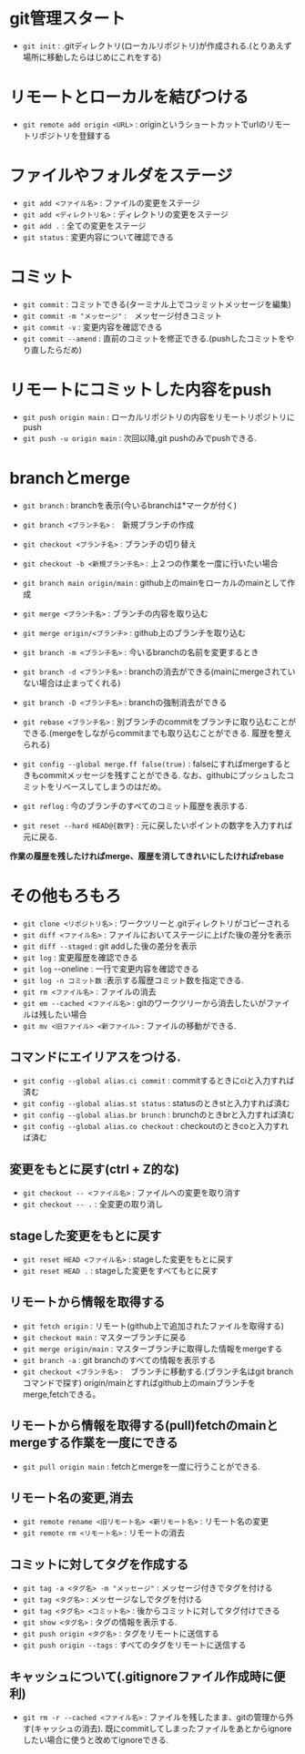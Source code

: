 # git管理スタート
- `git init` : .gitディレクトリ(ローカルリポジトリ)が作成される.(とりあえず場所に移動したらはじめにこれをする)

# リモートとローカルを結びつける
- `git remote add origin <URL>` : originというショートカットでurlのリモートリポジトリを登録する

# ファイルやフォルダをステージ
- `git add <ファイル名>` : ファイルの変更をステージ
- `git add <ディレクトリ名>` : ディレクトリの変更をステージ
- `git add .` : 全ての変更をステージ
- `git status` : 変更内容について確認できる

# コミット
- `git commit` : コミットできる(ターミナル上でコッミットメッセージを編集)
- `git commit -m "メッセージ"` :　メッセージ付きコミット
- `git commit -v` : 変更内容を確認できる
- `git commit --amend` : 直前のコミットを修正できる.(pushしたコミットをやり直したらだめ)

# リモートにコミットした内容をpush
- `git push origin main` : ローカルリポジトリの内容をリモートリポジトリにpush
- `git push -u origin main` : 次回以降,git pushのみでpushできる.



# branchとmerge
- `git branch` : branchを表示(今いるbranchは*マークが付く)
- `git branch <ブランチ名>` :　新規ブランチの作成
- `git checkout <ブランチ名>` : ブランチの切り替え
- `git checkout -b <新規ブランチ名>` : 上２つの作業を一度に行いたい場合
- `git branch main origin/main` : github上のmainをローカルのmainとして作成
- `git merge <ブランチ名>` : ブランチの内容を取り込む
- `git merge origin/<ブランチ>` : github上のブランチを取り込む
- `git branch -m <ブランチ名>` : 今いるbranchの名前を変更するとき
- `git branch -d <ブランチ名>` : branchの消去ができる(mainにmergeされていない場合は止まってくれる)
- `git branch -D <ブランチ名>` : branchの強制消去ができる

- `git rebase <ブランチ名>` : 別ブランチのcommitをブランチに取り込むことができる.(mergeをしながらcommitまでも取り込むことができる.
履歴を整えられる)
- `git config --global merge.ff false(true)` : falseにすればmergeするときもcommitメッセージを残すことができる.
なお、githubにプッシュしたコミットをリベースしてしまうのはだめ。

- `git reflog` : 今のブランチのすべてのコミット履歴を表示する.

- `git reset --hard HEAD@{数字}` : 元に戻したいポイントの数字を入力すれば元に戻る.

**作業の履歴を残したければmerge、履歴を消してきれいにしたければrebase**

# その他もろもろ
- `git clone <リポジトリ名>` : ワークツリーと.gitディレクトリがコピーされる
- `git diff <ファイル名>` : ファイルにおいてステージに上げた後の差分を表示
- `git diff --staged` : git addした後の差分を表示
- `git log` : 変更履歴を確認できる
- `git log` --oneline : 一行で変更内容を確認できる
- `git log -n コミット数` :表示する履歴コミット数を指定できる.
- `git rm <ファイル名>` : ファイルの消去
- `git em --cached <ファイル名>` : gitのワークツリーから消去したいがファイルは残したい場合
- `git mv <旧ファイル> <新ファイル>` : ファイルの移動ができる.

## コマンドにエイリアスをつける.
- `git config --global alias.ci commit` : commitするときにciと入力すれば済む
- `git config --global alias.st status` : statusのときstと入力すれば済む
- `git config --global alias.br brunch` : brunchのときbrと入力すれば済む
- `git config --global alias.co checkout` : checkoutのときcoと入力すれば済む

## 変更をもとに戻す(ctrl + Z的な)
- `git checkout -- <ファイル名>` : ファイルへの変更を取り消す
- `git checkout -- .` : 全変更の取り消し

## stageした変更をもとに戻す
- `git reset HEAD <ファイル名>` : stageした変更をもとに戻す
- `git reset HEAD .` : stageした変更をすべてもとに戻す

## リモートから情報を取得する
- `git fetch origin` : リモート(github上で追加されたファイルを取得する)
- `git checkout main` : マスターブランチに戻る
- `git merge origin/main` : マスターブランチに取得した情報をmergeする
- `git branch -a` : git branchのすべての情報を表示する
- `git checkout <ブランチ名>` :　ブランチに移動する.(ブランチ名はgit branchコマンドで探す)
origin/mainとすればgithub上のmainブランチをmerge,fetchできる。

## リモートから情報を取得する(pull)fetchのmainとmergeする作業を一度にできる
- `git pull origin main` : fetchとmergeを一度に行うことができる.

## リモート名の変更,消去
- `git remote rename <旧リモート名> <新リモート名>` : リモート名の変更
- `git remote rm <リモート名>` : リモートの消去

## コミットに対してタグを作成する
- `git tag -a <タグ名> -m "メッセージ"` : メッセージ付きでタグを付ける
- `git tag <タグ名>` : メッセージなしでタグを付ける
- `git tag <タグ名> <コミット名>` : 後からコミットに対してタグ付けできる
- `git show <タグ名>` : タグの情報を表示する.
- `git push origin <タグ名>` : タグをリモートに送信する
- `git push origin --tags` : すべてのタグをリモートに送信する

## キャッシュについて(.gitignoreファイル作成時に便利)
- `git rm -r --cached <ファイル名>` : ファイルを残したまま、gitの管理から外す(キャッシュの消去). 既にcommitしてしまったファイルをあとからignoreしたい場合に使うと改めてignoreできる.
